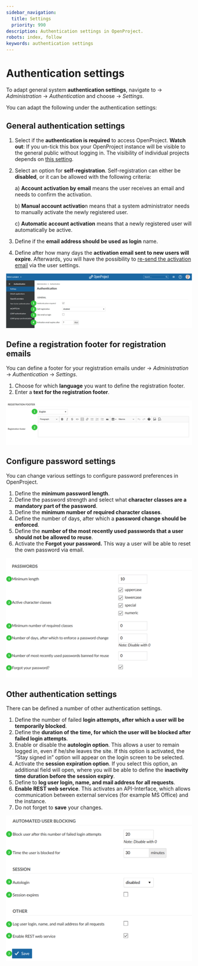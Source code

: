 ```yaml
---
sidebar_navigation:
  title: Settings
  priority: 990
description: Authentication settings in OpenProject.
robots: index, follow
keywords: authentication settings
---
```

# Authentication settings

To adapt general system **authentication settings**, navigate to -> *Administration* -> *Authentication* and choose -> *Settings*.

You can adapt the following under the authentication settings:

## General authentication settings

1. Select if the **authentication is required** to access OpenProject. **Watch out**: If you un-tick this box your OpenProject instance will be visible to the general public without logging in. The visibility of individual projects depends on [this setting](../../../user-guide/projects/#set-a-project-to-public). 

2. Select an option for **self-registration**. Self-registration can either be **disabled**, or it can be allowed with the following criteria:

   a) **Account activation by email** means the user receives an email and needs to confirm the activation.

   b) **Manual account activatio**n means that a system administrator needs to manually activate the newly registered user.

   c) **Automatic account activation** means that a newly registered user will automatically be active.

3. Define if the **email address should be used as login** name.

4. Define after how many days the **activation email sent to new users will expire**. Afterwards, you will have the possibility to [re-send the activation email](../../users-permissions/users/#resend-user-invitation-via-email) via the user settings.

![Sys-admin-authentication-settings](Sys-admin-authentication-settings.png)

## Define a registration footer for registration emails

You can define a footer for your registration emails under -> *Administration* -> *Authentication* -> *Settings*.

1. Choose for which **language** you want to define the registration footer.
2. Enter a **text for the registration footer**.

![Sys-admin-authentication-registration-footer](Sys-admin-authentication-registration-footer.png)

## Configure password settings

You can change various settings to configure password preferences in OpenProject.

1. Define the **minimum password length**.
2. Define the password strength and select what **character classes are a mandatory part of the password**.
3. Define the **minimum number of required character classes**.
4. Define the number of days, after which a **password change should be enforced**.
5. Define the **number of the most recently used passwords that a user should not be allowed to reuse**.
6. Activate the **Forgot your password.** This way a user will be able to reset the own password via email.

![Sys-admin-authentication-passwords](Sys-admin-authentication-passwords-1579791010597.png)

## Other authentication settings

There can be defined a number of other authentication settings.

1. Define the number of failed **login attempts, after which a user will be temporarily blocked**.
2. Define the **duration of the time, for which the user will be blocked after failed login attempts**.
3. Enable or disable the **autologin option**. This allows a user to remain logged in, even if he/she leaves the site. If this option is activated, the “Stay signed in” option will appear on the login screen to be selected.
4. Activate the **session expiration option**. If you select this option, an additional field will open, where you will be able to define the **inactivity time duration before the session expiry**.
5. Define to **log user login, name, and mail address for all requests**.
6. **Enable REST web service**. This activates an API-Interface, which allows communication between external services (for example MS Office)  and the instance.
7. Do not forget to **save** your changes.

![Sys-admin-authentication-other-settings](Sys-admin-authentication-other-settings.png)